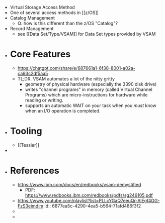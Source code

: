 - Virtual Storage Access Method
- One of several access methods in [[z/OS]]
- Catalog Management
	- Q: how is this different than the z/OS "Catalog"?
- Record Management
	- see [[Data Set/Type/VSAM]] for Data Set types provided by VSAM
- # Core Features
	- https://chatgpt.com/share/e/687661a1-6f38-8001-a02a-ca93c2df5aa5
	- TL;DR. VSAM automates a lot of the nitty gritty
		- geometry of physical hardware (especially the 3390 disk drive)
		- writes "channel programs" in memory (called Virtual Channel Programs) which are micro-instructions for hardware while reading or writing.
		- supports an automatic WAIT on your task when you _must_ know when an I/O operation is completed.
- # Tooling
	- [[Tessier]]
-
- # References
	- https://www.ibm.com/docs/en/redbooks/vsam-demystified
		- PDF: https://www.redbooks.ibm.com/redbooks/pdfs/sg246105.pdf
	- https://www.youtube.com/playlist?list=PLLcYGaQ7eeuQr-AlEgf4GG-FzS3eimdlm
	  id:: 6877ea5c-4290-4ea5-b564-71afd486f3f2
	-
	-